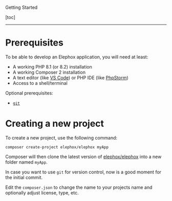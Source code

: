 <section class="hero is-primary">
  <div class="hero-body">
    <p class="title">Getting Started</p>
  </div>
</section>

<!---{? set title = "Getting Started @ Elephox" }-->

[toc]

---

# Prerequisites

To be able to develop an Elephox application, you will need at least:

- A working PHP 8.1 (or 8.2) installation
- A working Composer 2 installation
- A text editor (like [VS Code](https://code.visualstudio.com/)) or PHP IDE (like [PhpStorm](https://www.jetbrains.com/phpstorm/))
- Access to a shell/terminal

Optional prerequisites:

- [`git`](https://git-scm.com/)

# Creating a new project

To create a new project, use the following command:

```shell
composer create-project elephox/elephox myApp
```

Composer will then clone the latest version of [elephox/elephox](https://github.com/elephox-dev/elephox) into a new folder named `myApp`.

In case you want to use `git` for version control, now is a good moment for the initial commit.

Edit the `composer.json` to change the name to your projects name and optionally adjust license, type, etc.
